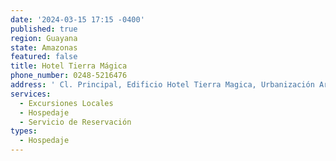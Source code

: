 ```yaml
---
date: '2024-03-15 17:15 -0400'
published: true
region: Guayana
state: Amazonas
featured: false
title: Hotel Tierra Mágica
phone_number: 0248-5216476
address: ' Cl. Principal, Edificio Hotel Tierra Magica, Urbanización Aramare Sur, Edo. Amazonas, Puerto Ayacucho, Venezuela'
services:
  - Excursiones Locales
  - Hospedaje
  - Servicio de Reservación
types:
  - Hospedaje
---
```


